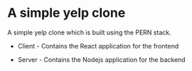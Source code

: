 # A simple yelp clone

A simple yelp clone which is built using the PERN stack.

* Client - Contains the React application for the frontend

* Server - Contains the Nodejs application for the backend


